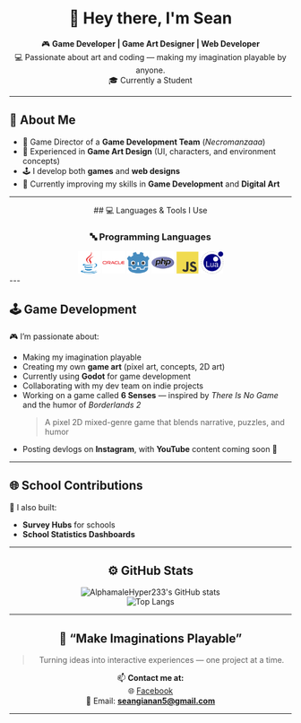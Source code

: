 <div align="center">

# 👋 Hey there, I'm **Sean**

🎮 **Game Developer | Game Art Designer | Web Developer**  
💻 Passionate about art and coding — making my imagination playable by anyone.  
🎓 Currently a Student  

---

</div>

## 🧩 About Me
- 🧠 Game Director of a **Game Development Team** (*Necromanzaaa*)  
- 🎨 Experienced in **Game Art Design** (UI, characters, and environment concepts)  
- 🕹️ I develop both **games** and **web designs**  
- 🌱 Currently improving my skills in **Game Development** and **Digital Art**  

---
<div align="center">
## 💻 Languages & Tools I Use

### 🔤 Programming Languages 

<div align="center">
  <img src="https://raw.githubusercontent.com/devicons/devicon/master/icons/java/java-original.svg" alt="Java" width="40" height="40"/>
  <img src="https://raw.githubusercontent.com/devicons/devicon/master/icons/oracle/oracle-original.svg" alt="Oracle" width="40" height="40"/>
  <img src="https://raw.githubusercontent.com/devicons/devicon/master/icons/godot/godot-original.svg" alt="Godot" width="40" height="40"/>
  <img src="https://raw.githubusercontent.com/devicons/devicon/master/icons/php/php-original.svg" alt="PHP" width="40" height="40"/>
  <img src="https://raw.githubusercontent.com/devicons/devicon/master/icons/javascript/javascript-original.svg" alt="JavaScript" width="40" height="40"/>
  <img src="https://raw.githubusercontent.com/devicons/devicon/master/icons/lua/lua-original.svg" alt="Lua" width="40" height="40"/>
</div>
</div>
---

## 🕹️ Game Development
🎮 I’m passionate about:
- Making my imagination playable  
- Creating my own **game art** (pixel art, concepts, 2D art)  
- Currently using **Godot** for game development  
- Collaborating with my dev team on indie projects  
- Working on a game called **6 Senses** — inspired by *There Is No Game* and the humor of *Borderlands 2*  
  > A pixel 2D mixed-genre game that blends narrative, puzzles, and humor  
- Posting devlogs on **Instagram**, with **YouTube** content coming soon 👀  

---

## 🌐 School Contributions
🧭 I also built:
- **Survey Hubs** for schools  
- **School Statistics Dashboards**  

---

<div align="center">

## ⚙️ GitHub Stats
![AlphamaleHyper233's GitHub stats](https://github-readme-stats.vercel.app/api?username=alphamaleHyper233&show_icons=true&theme=dark)  
![Top Langs](https://github-readme-stats.vercel.app/api/top-langs/?username=alphamaleHyper233&layout=compact&theme=dark)

---

## 🎨 “Make Imaginations Playable”
> Turning ideas into interactive experiences — one project at a time.  

📫 **Contact me at:**  
🌐 [Facebook](https://www.facebook.com/sean.gianan.37/)  
📧 Email: **seangianan5@gmail.com**

---

</div>

